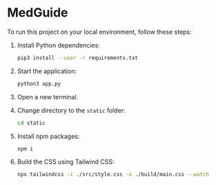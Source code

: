 # MedGuide

To run this project on your local environment, follow these steps:

1. Install Python dependencies:

   ```bash
   pip3 install --user -r requirements.txt
   ```

2. Start the application:

   ```bash
   python3 app.py
   ```

3. Open a new terminal.

4. Change directory to the `static` folder:

   ```bash
   cd static
   ```

5. Install npm packages:

   ```bash
   npm i
   ```

6. Build the CSS using Tailwind CSS:

   ```bash
   npx tailwindcss -i ./src/style.css -o ./build/main.css --watch
   ```



<!-- http://gitpod.io/#https://github.com/PriyansuMaurya/MedGuide -->